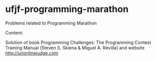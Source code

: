 # ufjf-programming-marathon
Problems related to Programming Marathon

Content:

Solution of book Programming Challenges: The Programming Contest Training Manual (Steven S. Skiena & Miguel A. Revilla) and website http://urionlinejudge.com

